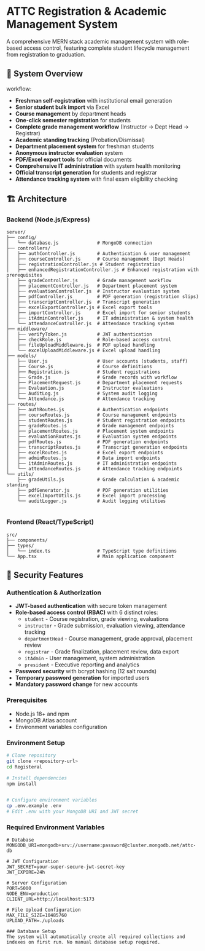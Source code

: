 # ATTC Registration & Academic Management System

A comprehensive MERN stack academic management system with role-based access control, featuring complete student lifecycle management from registration to graduation.

## 🎯 System Overview
workflow: 
- **Freshman self-registration** with institutional email generation
- **Senior student bulk import** via Excel
- **Course management** by department heads
- **One-click semester registration** for students
- **Complete grade management workflow** (Instructor → Dept Head → Registrar)
- **Academic standing tracking** (Probation/Dismissal)
- **Department placement system** for freshman students
- **Anonymous instructor evaluation** system
- **PDF/Excel export tools** for official documents
- **Comprehensive IT administration** with system health monitoring
- **Official transcript generation** for students and registrar
- **Attendance tracking system** with final exam eligibility checking

## 🏗️ Architecture
### Backend (Node.js/Express)
```
server/
├── config/
│   └── database.js              # MongoDB connection
├── controllers/
│   ├── authController.js        # Authentication & user management
│   ├── courseController.js      # Course management (Dept Heads)
│   ├── registrationController.js # Student registration
│   ├── enhancedRegistrationController.js # Enhanced registration with prerequisites
│   ├── gradeController.js       # Grade management workflow
│   ├── placementController.js   # Department placement system
│   ├── evaluationController.js  # Instructor evaluation system
│   ├── pdfController.js         # PDF generation (registration slips)
│   ├── transcriptController.js  # Transcript generation
│   ├── excelExportController.js # Excel export tools
│   ├── importController.js      # Excel import for senior students
│   ├── itAdminController.js     # IT administration & system health
│   └── attendanceController.js  # Attendance tracking system
├── middleware/
│   ├── verifyToken.js           # JWT authentication
│   ├── checkRole.js             # Role-based access control
│   ├── fileUploadMiddleware.js  # PDF upload handling
│   └── excelUploadMiddleware.js # Excel upload handling
├── models/
│   ├── User.js                  # User accounts (students, staff)
│   ├── Course.js                # Course definitions
│   ├── Registration.js          # Student registrations
│   ├── Grade.js                 # Grade records with workflow
│   ├── PlacementRequest.js      # Department placement requests
│   ├── Evaluation.js            # Instructor evaluations
│   ├── AuditLog.js              # System audit logging
│   └── Attendance.js            # Attendance tracking
├── routes/
│   ├── authRoutes.js            # Authentication endpoints
│   ├── courseRoutes.js          # Course management endpoints
│   ├── studentRoutes.js         # Student registration endpoints
│   ├── gradeRoutes.js           # Grade management endpoints
│   ├── placementRoutes.js       # Placement system endpoints
│   ├── evaluationRoutes.js      # Evaluation system endpoints
│   ├── pdfRoutes.js             # PDF generation endpoints
│   ├── transcriptRoutes.js      # Transcript generation endpoints
│   ├── excelRoutes.js           # Excel export endpoints
│   ├── adminRoutes.js           # Data import endpoints
│   ├── itAdminRoutes.js         # IT administration endpoints
│   └── attendanceRoutes.js      # Attendance tracking endpoints
└── utils/
    ├── gradeUtils.js            # Grade calculation & academic standing
    ├── pdfGenerator.js          # PDF generation utilities
    ├── excelImportUtils.js      # Excel import processing
    └── auditLogger.js           # Audit logging utilities
    
```


### Frontend (React/TypeScript)
```
src/
├── components/
├── types/
│   └── index.ts                 # TypeScript type definitions
└── App.tsx                      # Main application component
```

## 🔐 Security Features

### Authentication & Authorization
- **JWT-based authentication** with secure token management
- **Role-based access control (RBAC)** with 6 distinct roles:
  - `student` - Course registration, grade viewing, evaluations
  - `instructor` - Grade submission, evaluation viewing, attendance tracking
  - `departmentHead` - Course management, grade approval, placement review
  - `registrar` - Grade finalization, placement review, data export
  - `itAdmin` - User management, system administration
  - `president` - Executive reporting and analytics
- **Password security** with bcrypt hashing (12 salt rounds)
- **Temporary password generation** for imported users
- **Mandatory password change** for new accounts


### Prerequisites
- Node.js 18+ and npm
- MongoDB Atlas account
- Environment variables configuration

### Environment Setup
```bash
# Clone repository
git clone <repository-url>
cd Registeral

# Install dependencies
npm install


# Configure environment variables
cp .env.example .env
# Edit .env with your MongoDB URI and JWT secret
```

### Required Environment Variables
```env
# Database
MONGODB_URI=mongodb+srv://username:password@cluster.mongodb.net/attc-db

# JWT Configuration
JWT_SECRET=your-super-secure-jwt-secret-key
JWT_EXPIRE=24h

# Server Configuration
PORT=5000
NODE_ENV=production
CLIENT_URL=http://localhost:5173

# File Upload Configuration
MAX_FILE_SIZE=10485760
UPLOAD_PATH=./uploads

### Database Setup
The system will automatically create all required collections and indexes on first run. No manual database setup required.